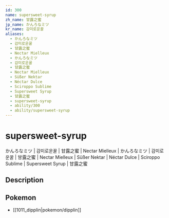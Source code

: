 ```yaml
---
id: 300
name: supersweet-syrup
zh_name: 甘露之蜜
jp_name: かんろなミツ
kr_name: 감미로운꿀
aliases:
  - かんろなミツ
  - 감미로운꿀
  - 甘露之蜜
  - Nectar Mielleux
  - かんろなミツ
  - 감미로운꿀
  - 甘露之蜜
  - Nectar Mielleux
  - Süßer Nektar
  - Néctar Dulce
  - Sciroppo Sublime
  - Supersweet Syrup
  - 甘露之蜜
  - supersweet-syrup
  - ability/300
  - ability/supersweet-syrup
---
```

# supersweet-syrup

かんろなミツ | 감미로운꿀 | 甘露之蜜 | Nectar Mielleux | かんろなミツ | 감미로운꿀 | 甘露之蜜 | Nectar Mielleux | Süßer Nektar | Néctar Dulce | Sciroppo Sublime | Supersweet Syrup | 甘露之蜜

## Description



## Pokemon

- [[1011_dipplin|pokemon/dipplin]]

